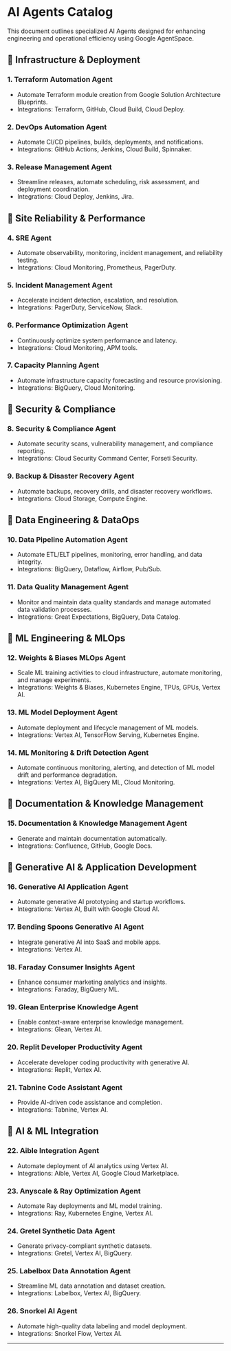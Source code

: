 
# AI Agents Catalog

This document outlines specialized AI Agents designed for enhancing engineering and operational efficiency using Google AgentSpace.

## 📌 Infrastructure & Deployment

### 1. Terraform Automation Agent
- Automate Terraform module creation from Google Solution Architecture Blueprints.
- Integrations: Terraform, GitHub, Cloud Build, Cloud Deploy.

### 2. DevOps Automation Agent
- Automate CI/CD pipelines, builds, deployments, and notifications.
- Integrations: GitHub Actions, Jenkins, Cloud Build, Spinnaker.

### 3. Release Management Agent
- Streamline releases, automate scheduling, risk assessment, and deployment coordination.
- Integrations: Cloud Deploy, Jenkins, Jira.

## 📌 Site Reliability & Performance

### 4. SRE Agent
- Automate observability, monitoring, incident management, and reliability testing.
- Integrations: Cloud Monitoring, Prometheus, PagerDuty.

### 5. Incident Management Agent
- Accelerate incident detection, escalation, and resolution.
- Integrations: PagerDuty, ServiceNow, Slack.

### 6. Performance Optimization Agent
- Continuously optimize system performance and latency.
- Integrations: Cloud Monitoring, APM tools.

### 7. Capacity Planning Agent
- Automate infrastructure capacity forecasting and resource provisioning.
- Integrations: BigQuery, Cloud Monitoring.

## 📌 Security & Compliance

### 8. Security & Compliance Agent
- Automate security scans, vulnerability management, and compliance reporting.
- Integrations: Cloud Security Command Center, Forseti Security.

### 9. Backup & Disaster Recovery Agent
- Automate backups, recovery drills, and disaster recovery workflows.
- Integrations: Cloud Storage, Compute Engine.

## 📌 Data Engineering & DataOps

### 10. Data Pipeline Automation Agent
- Automate ETL/ELT pipelines, monitoring, error handling, and data integrity.
- Integrations: BigQuery, Dataflow, Airflow, Pub/Sub.

### 11. Data Quality Management Agent
- Monitor and maintain data quality standards and manage automated data validation processes.
- Integrations: Great Expectations, BigQuery, Data Catalog.

## 📌 ML Engineering & MLOps

### 12. Weights & Biases MLOps Agent
- Scale ML training activities to cloud infrastructure, automate monitoring, and manage experiments.
- Integrations: Weights & Biases, Kubernetes Engine, TPUs, GPUs, Vertex AI.

### 13. ML Model Deployment Agent
- Automate deployment and lifecycle management of ML models.
- Integrations: Vertex AI, TensorFlow Serving, Kubernetes Engine.

### 14. ML Monitoring & Drift Detection Agent
- Automate continuous monitoring, alerting, and detection of ML model drift and performance degradation.
- Integrations: Vertex AI, BigQuery ML, Cloud Monitoring.

## 📌 Documentation & Knowledge Management

### 15. Documentation & Knowledge Management Agent
- Generate and maintain documentation automatically.
- Integrations: Confluence, GitHub, Google Docs.

## 📌 Generative AI & Application Development

### 16. Generative AI Application Agent
- Automate generative AI prototyping and startup workflows.
- Integrations: Vertex AI, Built with Google Cloud AI.

### 17. Bending Spoons Generative AI Agent
- Integrate generative AI into SaaS and mobile apps.
- Integrations: Vertex AI.

### 18. Faraday Consumer Insights Agent
- Enhance consumer marketing analytics and insights.
- Integrations: Faraday, BigQuery ML.

### 19. Glean Enterprise Knowledge Agent
- Enable context-aware enterprise knowledge management.
- Integrations: Glean, Vertex AI.

### 20. Replit Developer Productivity Agent
- Accelerate developer coding productivity with generative AI.
- Integrations: Replit, Vertex AI.

### 21. Tabnine Code Assistant Agent
- Provide AI-driven code assistance and completion.
- Integrations: Tabnine, Vertex AI.

## 📌 AI & ML Integration

### 22. Aible Integration Agent
- Automate deployment of AI analytics using Vertex AI.
- Integrations: Aible, Vertex AI, Google Cloud Marketplace.

### 23. Anyscale & Ray Optimization Agent
- Automate Ray deployments and ML model training.
- Integrations: Ray, Kubernetes Engine, Vertex AI.

### 24. Gretel Synthetic Data Agent
- Generate privacy-compliant synthetic datasets.
- Integrations: Gretel, Vertex AI, BigQuery.

### 25. Labelbox Data Annotation Agent
- Streamline ML data annotation and dataset creation.
- Integrations: Labelbox, Vertex AI, BigQuery.

### 26. Snorkel AI Agent
- Automate high-quality data labeling and model deployment.
- Integrations: Snorkel Flow, Vertex AI.

---

